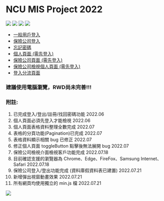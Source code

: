# NCU MIS Project 2022

![](https://badgen.net/github/watchers/QI-XIANG/NCU_Project_Demo) ![](https://badgen.net/github/commits/QI-XIANG/NCU_Project_Demo) ![](https://badgen.net/github/last-commit/QI-XIANG/NCU_Project_Demo) ![](https://badgen.net/github/license/QI-XIANG/NCU_Project_Demo)

* [一般用戶登入](https://qi-xiang.github.io/NCU_Project_Demo/FireBaseDemo/userLogin.html)
* [保險公司登入](https://qi-xiang.github.io/NCU_Project_Demo/FireBaseDemo/insuranceCompany_login.html)
* [忘記密碼](https://qi-xiang.github.io/NCU_Project_Demo/FireBaseDemo/resetPassword.html)
* [個人頁面 (需先登入)](https://qi-xiang.github.io/NCU_Project_Demo/FireBaseDemo/user_profile.html)
* [保險公司頁面 (需先登入)](https://qi-xiang.github.io/NCU_Project_Demo/FireBaseDemo/InsuranceCompany.html)
* [保險公司檢視個人頁面 (需先登入)](https://qi-xiang.github.io/NCU_Project_Demo/FireBaseDemo/insuranceCompany_UserProfile.html)
* [登入分流頁面](https://qi-xiang.github.io/NCU_Project_Demo/FireBaseDemo/login_seperation.html)

### 建議使用電腦瀏覽，RWD尚未完善!!!

### 附註:

1. 已完成登入/登出/註冊/找回密碼功能 2022.06
2. 個人頁面必須先登入才能檢視 2022.06
3. 個人頁面表格資料整理全數完成 2022.07
4. 表格的分頁功能(Pagination)已完成 2022.07
5. 表格資料顯示相關 bug 已修正 2022.07
6. 修正個人頁面 toggleButton 點擊後無法展開 bug 2022.07
7. 保險公司檢視介面檢視客戶功能完成 2022.07.18
8. 目前確認支援的瀏覽器為 Chrome、Edge、FireFox、Samsung Internet、Safari 2022.07.18
9. 保險公司登入/登出功能完成 (資料庫假資料表已建置) 2022.07.21
10. 新增彈出視窗動畫效果 2022.07.21
11. 所有網頁均使用獨立的 min.js 檔 2022.07.21


![](https://i.imgur.com/7Lu3FLq.jpg)